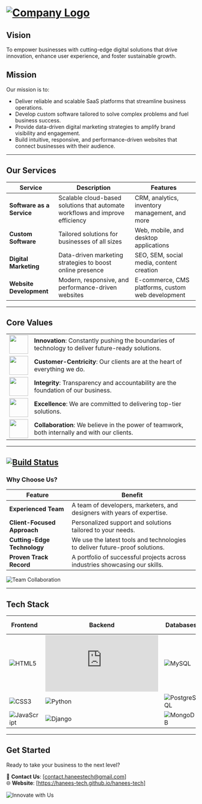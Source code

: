 # [![Company Logo](https://dummyimage.com/1000x120/5652ab/fff&text=HANEES-TECH)](https://hanees-tech.github.io/hanees-tech)

## Vision
To empower businesses with cutting-edge digital solutions that drive innovation, enhance user experience, and foster sustainable growth.

## Mission
Our mission is to:
- Deliver reliable and scalable SaaS platforms that streamline business operations.
- Develop custom software tailored to solve complex problems and fuel business success.
- Provide data-driven digital marketing strategies to amplify brand visibility and engagement.
- Build intuitive, responsive, and performance-driven websites that connect businesses with their audience.

---

## Our Services
| Service                    | Description                                                                 | Features                                                        |
| -------------------------- | --------------------------------------------------------------------------- | --------------------------------------------------------------- |
| **Software as a Service**   | Scalable cloud-based solutions that automate workflows and improve efficiency| CRM, analytics, inventory management, and more                |
| **Custom Software**         | Tailored solutions for businesses of all sizes                              | Web, mobile, and desktop applications                          |
| **Digital Marketing**       | Data-driven marketing strategies to boost online presence                   | SEO, SEM, social media, content creation                       |
| **Website Development**     | Modern, responsive, and performance-driven websites                         | E-commerce, CMS platforms, custom web development              |

---

## Core Values

<table>
  <tr>
    <td><img src="https://dummyimage.com/100x100/000/fff&text=🚀" width="50"></td>
    <td><strong>Innovation</strong>: Constantly pushing the boundaries of technology to deliver future-ready solutions.</td>
  </tr>
  <tr>
    <td><img src="https://dummyimage.com/100x100/000/fff&text=👥" width="50"></td>
    <td><strong>Customer-Centricity</strong>: Our clients are at the heart of everything we do.</td>
  </tr>
  <tr>
    <td><img src="https://dummyimage.com/100x100/000/fff&text=🔑" width="50"></td>
    <td><strong>Integrity</strong>: Transparency and accountability are the foundation of our business.</td>
  </tr>
  <tr>
    <td><img src="https://dummyimage.com/100x100/000/fff&text=🏆" width="50"></td>
    <td><strong>Excellence</strong>: We are committed to delivering top-tier solutions.</td>
  </tr>
  <tr>
    <td><img src="https://dummyimage.com/100x100/000/fff&text=🤝" width="50"></td>
    <td><strong>Collaboration</strong>: We believe in the power of teamwork, both internally and with our clients.</td>
  </tr>
</table>

---

## [![Build Status](https://img.shields.io/badge/Build-Passing-brightgreen.svg)](https://www.yourcompany.com)

### Why Choose Us?

| Feature                           | Benefit                                                                 |
| --------------------------------- | ----------------------------------------------------------------------- |
| **Experienced Team**              | A team of developers, marketers, and designers with years of expertise.  |
| **Client-Focused Approach**       | Personalized support and solutions tailored to your needs.               |
| **Cutting-Edge Technology**       | We use the latest tools and technologies to deliver future-proof solutions.|
| **Proven Track Record**           | A portfolio of successful projects across industries showcasing our skills. |

![Team Collaboration](https://media.giphy.com/media/3o6vY1XH5LWQoyGkhK/giphy.gif)

---

## Tech Stack

| Frontend       | Backend       | Databases        | DevOps / Tools      |
| -------------- | ------------- | ---------------- | ------------------- |
| ![HTML5](https://dummyimage.com/50x50/000/fff&text=HTML5) | ![Node.js](https://dummyimage.com/50x50/000/fff&text=Node.js) | ![MySQL](https://dummyimage.com/50x50/000/fff&text=MySQL) | ![Docker](https://dummyimage.com/50x50/000/fff&text=Docker) |
| ![CSS3](https://dummyimage.com/50x50/000/fff&text=CSS3)  | ![Python](https://dummyimage.com/50x50/000/fff&text=Python) | ![PostgreSQL](https://dummyimage.com/50x50/000/fff&text=PostgreSQL) | ![Kubernetes](https://dummyimage.com/50x50/000/fff&text=K8s) |
| ![JavaScript](https://dummyimage.com/50x50/000/fff&text=JS) | ![Django](https://dummyimage.com/50x50/000/fff&text=Django) | ![MongoDB](https://dummyimage.com/50x50/000/fff&text=MongoDB) | ![Jenkins](https://dummyimage.com/50x50/000/fff&text=Jenkins) |

---

## Get Started
Ready to take your business to the next level? 

📧 **Contact Us**: [contact.haneestech@gmail.com]  
🌐 **Website**: [https://hanees-tech.github.io/hanees-tech]

![Innovate with Us](https://media.giphy.com/media/26n6xBpxNXExDfuK4/giphy.gif)
